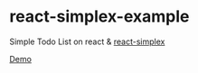 # react-simplex-example



Simple Todo List on react & [react-simplex](https://github.com/bumkaka/react-simplex)

[Demo](https://react-simplex.ga-alex.com)
